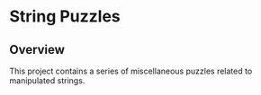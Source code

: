 # String Puzzles

## Overview

This project contains a series of miscellaneous puzzles related to manipulated strings.

